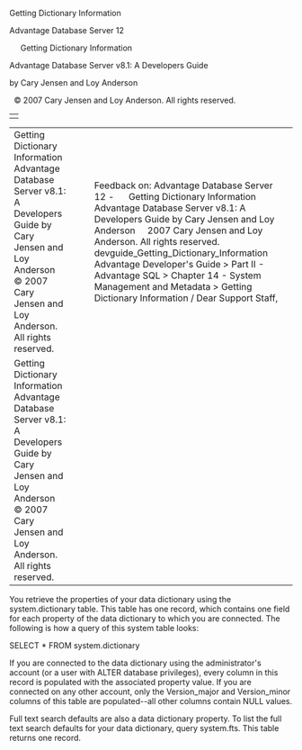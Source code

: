 Getting Dictionary Information




Advantage Database Server 12  

     Getting Dictionary Information

Advantage Database Server v8.1: A Developers Guide

by Cary Jensen and Loy Anderson

  © 2007 Cary Jensen and Loy Anderson. All rights reserved.

|  |
| --- |
|  |

|  |  |  |  |  |
| --- | --- | --- | --- | --- |
| Getting Dictionary Information  Advantage Database Server v8.1: A Developers Guide  by Cary Jensen and Loy Anderson    © 2007 Cary Jensen and Loy Anderson. All rights reserved. |  |  | Feedback on: Advantage Database Server 12 -      Getting Dictionary Information Advantage Database Server v8.1: A Developers Guide by Cary Jensen and Loy Anderson     2007 Cary Jensen and Loy Anderson. All rights reserved. devguide\_Getting\_Dictionary\_Information Advantage Developer's Guide > Part II - Advantage SQL > Chapter 14 - System Management and Metadata > Getting Dictionary Information / Dear Support Staff, |  |
| Getting Dictionary Information  Advantage Database Server v8.1: A Developers Guide  by Cary Jensen and Loy Anderson    © 2007 Cary Jensen and Loy Anderson. All rights reserved. |  |  |  |  |

You retrieve the properties of your data dictionary using the system.dictionary table. This table has one record, which contains one field for each property of the data dictionary to which you are connected. The following is how a query of this system table looks:

SELECT \* FROM system.dictionary

If you are connected to the data dictionary using the administrator's account (or a user with ALTER database privileges), every column in this record is populated with the associated property value. If you are connected on any other account, only the Version\_major and Version\_minor columns of this table are populated--all other columns contain NULL values.

Full text search defaults are also a data dictionary property. To list the full text search defaults for your data dictionary, query system.fts. This table returns one record.